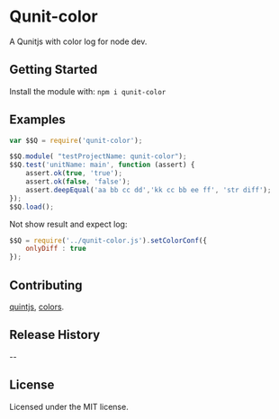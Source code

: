 # Qunit-color

A Qunitjs with color log for node dev.

## Getting Started
Install the module with: ``npm i qunit-color``

## Examples

```javascript
var $$Q = require('qunit-color');

$$Q.module( "testProjectName: qunit-color");
$$Q.test('unitName: main', function (assert) {
	assert.ok(true, 'true');
	assert.ok(false, 'false');
	assert.deepEqual('aa bb cc dd','kk cc bb ee ff', 'str diff');
});
$$Q.load();
```
Not show result and expect log:
```javascript
$$Q = require('../qunit-color.js').setColorConf({
	onlyDiff : true
});
```

## Contributing
[quintjs](http://qunitjs.com/),
[colors](https://www.npmjs.org/package/colors).

## Release History
--

## License
Licensed under the MIT license.
